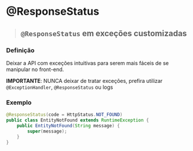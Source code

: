 # @ResponseStatus

> ## **`@ResponseStatus` em exceções customizadas**

### **Definição**

Deixar a API com exceções intuitivas para serem mais fáceis de se manipular no front-end.

**IMPORTANTE**: NUNCA deixar de tratar exceções, prefira utilizar `@ExceptionHandler`, `@ResponseStatus` ou logs

### **Exemplo**

```java
@ResponseStatus(code = HttpStatus.NOT_FOUND)
public class EntityNotFound extends RuntimeException {
    public EntityNotFound(String message) {
        super(message);
    }
}
```
